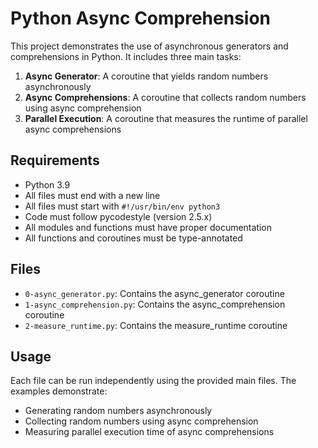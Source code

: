 # Python Async Comprehension

This project demonstrates the use of asynchronous generators and comprehensions in Python. It includes three main tasks:

1. **Async Generator**: A coroutine that yields random numbers asynchronously
2. **Async Comprehensions**: A coroutine that collects random numbers using async comprehension
3. **Parallel Execution**: A coroutine that measures the runtime of parallel async comprehensions

## Requirements

- Python 3.9
- All files must end with a new line
- All files must start with `#!/usr/bin/env python3`
- Code must follow pycodestyle (version 2.5.x)
- All modules and functions must have proper documentation
- All functions and coroutines must be type-annotated

## Files

- `0-async_generator.py`: Contains the async_generator coroutine
- `1-async_comprehension.py`: Contains the async_comprehension coroutine
- `2-measure_runtime.py`: Contains the measure_runtime coroutine

## Usage

Each file can be run independently using the provided main files. The examples demonstrate:
- Generating random numbers asynchronously
- Collecting random numbers using async comprehension
- Measuring parallel execution time of async comprehensions 